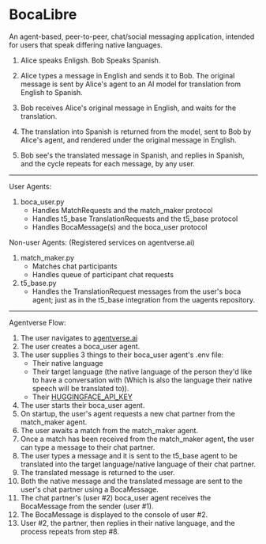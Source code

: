 # BocaLibre

An agent-based, peer-to-peer, chat/social messaging application, intended for users that speak differing native languages.

1. Alice speaks Enligsh. Bob Speaks Spanish.

2. Alice types a message in English and sends it to Bob. The original message is sent by Alice's agent to an AI model for translation from English to Spanish.

3. Bob receives Alice's original message in English, and waits for the translation.

4. The translation into Spanish is returned from the model, sent to Bob by Alice's agent, and rendered under the original message in English.

5. Bob see's the translated message in Spanish, and replies in Spanish, and the cycle repeats for each message, by any user.

---

User Agents:

1. boca_user.py
    - Handles MatchRequests and the match_maker protocol
    - Handles t5_base TranslationRequests and the t5_base protocol
    - Handles BocaMessage(s) and the boca_user protocol

Non-user Agents: (Registered services on agentverse.ai)

1. match_maker.py
    - Matches chat participants
    - Handles queue of participant chat requests
2. t5_base.py
    - Handles the TranslationRequest messages from the user's boca agent; just as in the t5_base integration from the uagents repository.

---

Agentverse Flow:

1. The user navigates to [agentverse.ai](https://agentverse.ai)
2. The user creates a boca_user agent.
3. The user supplies 3 things to their boca_user agent's .env file:
    - Their native language
    - Their target language (the native language of the person they'd like to have a conversation with (Which is also the language their native speech will be translated to)).
    - Their [HUGGINGFACE_API_KEY](https://huggingface.co/settings/tokens)
4. The user starts their boca_user agent.
5. On startup, the user's agent requests a new chat partner from the match_maker agent.
6. The user awaits a match from the match_maker agent.
7. Once a match has been received from the match_maker agent, the user can type a message to their chat partner.
8. The user types a message and it is sent to the t5_base agent to be translated into the target language/native language of their chat partner.
9. The translated message is returned to the user.
10. Both the native message and the translated message are sent to the user's chat partner using a BocaMessage.
11. The chat partner's (user #2) boca_user agent receives the BocaMessage from the sender (user #1).
12. The BocaMessage is displayed to the console of user #2.
13. User #2, the partner, then replies in their native language, and the process repeats from step #8.